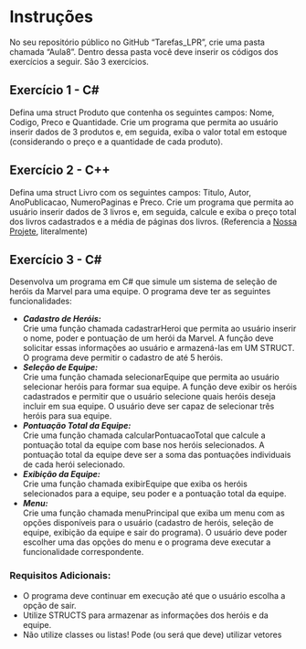 # Instruções

No seu repositório público no GitHub
“Tarefas_LPR”, crie uma pasta chamada
“Aula8”. Dentro dessa pasta você deve
inserir os códigos dos exercícios a seguir.
São 3 exercícios. 

## Exercício 1 - C#

Defina uma struct Produto que contenha
os seguintes campos: Nome, Codigo,
Preco e Quantidade. Crie um programa
que permita ao usuário inserir dados de 3
produtos e, em seguida, exiba o valor
total em estoque (considerando o preço e
a quantidade de cada produto).

## Exercício 2 - C++

Defina uma struct Livro com os seguintes
campos: Titulo, Autor, AnoPublicacao,
NumeroPaginas e Preco. Crie um
programa que permita ao usuário inserir
dados de 3 livros e, em seguida, calcule e
exiba o preço total dos livros cadastrados
e a média de páginas dos livros.
(Referencia a [Nossa Projete](https://github.com/11-pog/PROJETE3405DS), literalmente)

## Exercício 3 - C#

Desenvolva um programa em C# que
simule um sistema de seleção de heróis da
Marvel para uma equipe. O programa deve
ter as seguintes funcionalidades:
 - ***Cadastro de Heróis:*** <br>
Crie uma função chamada cadastrarHeroi que permita ao usuário
inserir o nome, poder e pontuação de um herói da Marvel. A função deve
solicitar essas informações ao usuário e armazená-las em UM STRUCT. O
programa deve permitir o cadastro de até 5 heróis.
 - ***Seleção de Equipe:*** <br>
Crie uma função chamada selecionarEquipe que permita ao usuário
selecionar heróis para formar sua equipe. A função deve exibir os heróis
cadastrados e permitir que o usuário selecione quais heróis deseja incluir
em sua equipe. O usuário deve ser capaz de selecionar três heróis para
sua equipe.
 - ***Pontuação Total da Equipe:*** <br>
Crie uma função chamada calcularPontuacaoTotal que calcule a
pontuação total da equipe com base nos heróis selecionados. A
pontuação total da equipe deve ser a soma das pontuações individuais de
cada herói selecionado.
 - ***Exibição da Equipe:*** <br>
Crie uma função chamada exibirEquipe que exiba os heróis
selecionados para a equipe, seu poder e a pontuação total da equipe.
 - ***Menu:*** <br>
Crie uma função chamada menuPrincipal que exiba um menu com as
opções disponíveis para o usuário (cadastro de heróis, seleção de equipe,
exibição da equipe e sair do programa). O usuário deve poder escolher
uma das opções do menu e o programa deve executar a funcionalidade
correspondente.
### Requisitos Adicionais:
 - O programa deve continuar em execução até que o usuário escolha
a opção de sair.
- Utilize STRUCTS para armazenar as informações dos heróis e da
equipe.
- Não utilize classes ou listas! Pode (ou será que deve) utilizar vetores